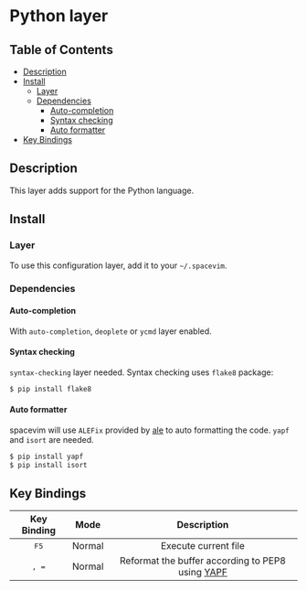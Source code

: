 # Python layer

## Table of Contents

<!-- vim-markdown-toc GFM -->

* [Description](#description)
* [Install](#install)
    * [Layer](#layer)
    * [Dependencies](#dependencies)
        * [Auto-completion](#auto-completion)
        * [Syntax checking](#syntax-checking)
        * [Auto formatter](#auto-formatter)
* [Key Bindings](#key-bindings)

<!-- vim-markdown-toc -->

## Description

This layer adds support for the Python language.

## Install

### Layer

To use this configuration layer, add it to your `~/.spacevim`.

### Dependencies

#### Auto-completion

With `auto-completion`, `deoplete` or `ycmd` layer enabled.

#### Syntax checking

`syntax-checking` layer needed. Syntax checking uses `flake8` package:

```sh
$ pip install flake8
```

#### Auto formatter

spacevim will use `ALEFix` provided by [ale](https://github.com/w0rp/ale) to auto formatting the code. `yapf` and `isort` are needed.

```bash
$ pip install yapf
$ pip install isort
```

## Key Bindings

Key Binding    | Mode   | Description
:---:          | :---:  | :---:
<kbd>F5</kbd>  | Normal | Execute current file
<kbd>, =</kbd> | Normal | Reformat the buffer according to PEP8 using [YAPF](https://github.com/google/yapf)
